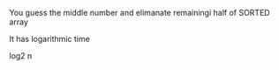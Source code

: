 You guess the middle number and elimanate remainingi half of SORTED array

It has logarithmic time

log2 n